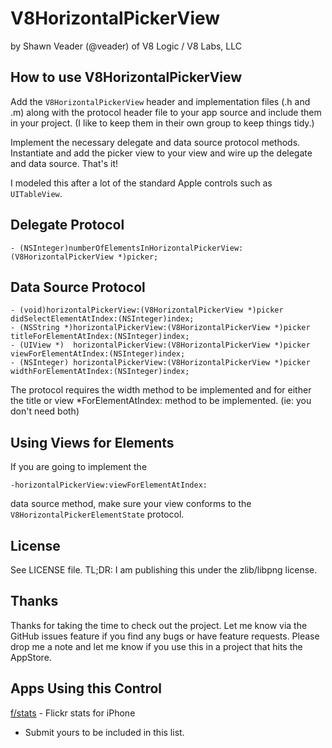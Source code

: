 V8HorizontalPickerView
======================
by Shawn Veader (@veader) of V8 Logic / V8 Labs, LLC


How to use V8HorizontalPickerView
---------------------------------
Add the `V8HorizontalPickerView` header and implementation files (.h and .m)
along with the protocol header file to your app source and include them in
your project. (I like to keep them in their own group to keep things tidy.)

Implement the necessary delegate and data source protocol methods.
Instantiate and add the picker view to your view and wire up the delegate
and data source. That's it!

I modeled this after a lot of the standard Apple controls such as `UITableView`.

Delegate Protocol
----------------
    - (NSInteger)numberOfElementsInHorizontalPickerView:(V8HorizontalPickerView *)picker;

Data Source Protocol
-------------------
    - (void)horizontalPickerView:(V8HorizontalPickerView *)picker didSelectElementAtIndex:(NSInteger)index;
    - (NSString *)horizontalPickerView:(V8HorizontalPickerView *)picker titleForElementAtIndex:(NSInteger)index;
    - (UIView *)  horizontalPickerView:(V8HorizontalPickerView *)picker  viewForElementAtIndex:(NSInteger)index;
    - (NSInteger) horizontalPickerView:(V8HorizontalPickerView *)picker widthForElementAtIndex:(NSInteger)index;

The protocol requires the width method to be implemented and for either the
title or view *ForElementAtIndex: method to be implemented. (ie: you don't
need both)

Using Views for Elements
------------------------
If you are going to implement the

    -horizontalPickerView:viewForElementAtIndex:

data source method, make sure your view conforms to the 
`V8HorizontalPickerElementState` protocol.

License
-------
See LICENSE file.
TL;DR: I am publishing this under the zlib/libpng license.

Thanks
------
Thanks for taking the time to check out the project. Let me know via the
GitHub issues feature if you find any bugs or have feature requests. Please
drop me a note and let me know if you use this in a project that hits the
AppStore.

Apps Using this Control
-----------------------
[f/stats](http://fstatsapp.com) - Flickr stats for iPhone

- Submit yours to be included in this list.
